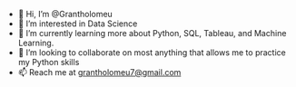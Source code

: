 - 👋 Hi, I’m @Grantholomeu
- 👀 I’m interested in Data Science
- 🌱 I’m currently learning more about Python, SQL, Tableau, and Machine Learning.
- 💞️ I’m looking to collaborate on most anything that allows me to practice my Python skills
- 📫 Reach me at grantholomeu7@gmail.com

<!---
Grantholomeu/Grantholomeu is a ✨ special ✨ repository because its `README.md` (this file) appears on your GitHub profile.
You can click the Preview link to take a look at your changes.
--->
